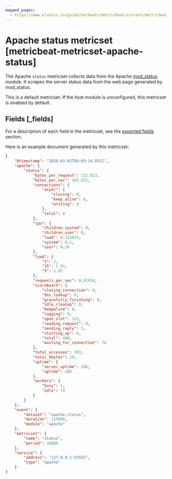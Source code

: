 ```yaml
---
mapped_pages:
  - https://www.elastic.co/guide/en/beats/metricbeat/current/metricbeat-metricset-apache-status.html
---
```


# Apache status metricset [metricbeat-metricset-apache-status]

The Apache `status` metricset collects data from the Apache [mod_status](https://httpd.apache.org/docs/current/mod/mod_status.html) module. It scrapes the server status data from the web page generated by mod_status.

This is a default metricset. If the host module is unconfigured, this metricset is enabled by default.

## Fields [_fields]

For a description of each field in the metricset, see the [exported fields](/reference/metricbeat/exported-fields-apache.md) section.

Here is an example document generated by this metricset:

```json
{
    "@timestamp": "2019-03-01T08:05:34.853Z",
    "apache": {
        "status": {
            "bytes_per_request": 112.913,
            "bytes_per_sec": 103.832,
            "connections": {
                "async": {
                    "closing": 0,
                    "keep_alive": 0,
                    "writing": 0
                },
                "total": 0
            },
            "cpu": {
                "children_system": 0,
                "children_user": 0,
                "load": 0.125874,
                "system": 0.2,
                "user": 0.16
            },
            "load": {
                "1": 2,
                "15": 1.91,
                "5": 1.85
            },
            "requests_per_sec": 0.91958,
            "scoreboard": {
                "closing_connection": 0,
                "dns_lookup": 0,
                "gracefully_finishing": 0,
                "idle_cleanup": 0,
                "keepalive": 0,
                "logging": 0,
                "open_slot": 325,
                "reading_request": 0,
                "sending_reply": 1,
                "starting_up": 0,
                "total": 400,
                "waiting_for_connection": 74
            },
            "total_accesses": 263,
            "total_kbytes": 29,
            "uptime": {
                "server_uptime": 286,
                "uptime": 286
            },
            "workers": {
                "busy": 1,
                "idle": 74
            }
        }
    },
    "event": {
        "dataset": "apache.status",
        "duration": 115000,
        "module": "apache"
    },
    "metricset": {
        "name": "status",
        "period": 10000
    },
    "service": {
        "address": "127.0.0.1:55555",
        "type": "apache"
    }
}
```
